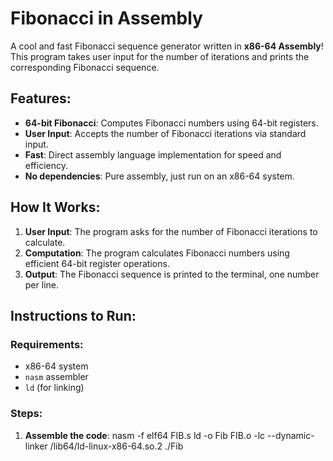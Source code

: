 # Fibonacci in Assembly

A cool and fast Fibonacci sequence generator written in **x86-64 Assembly**! This program takes user input for the number of iterations and prints the corresponding Fibonacci sequence. 

## Features:
- **64-bit Fibonacci**: Computes Fibonacci numbers using 64-bit registers.
- **User Input**: Accepts the number of Fibonacci iterations via standard input.
- **Fast**: Direct assembly language implementation for speed and efficiency.
- **No dependencies**: Pure assembly, just run on an x86-64 system.

## How It Works:
1. **User Input**: The program asks for the number of Fibonacci iterations to calculate.
2. **Computation**: The program calculates Fibonacci numbers using efficient 64-bit register operations.
3. **Output**: The Fibonacci sequence is printed to the terminal, one number per line.

## Instructions to Run:

### Requirements:
- x86-64 system
- `nasm` assembler
- `ld` (for linking)

### Steps:
1. **Assemble the code**:
   nasm -f elf64 FIB.s
   ld -o Fib FIB.o -lc --dynamic-linker /lib64/ld-linux-x86-64.so.2
   ./Fib 
